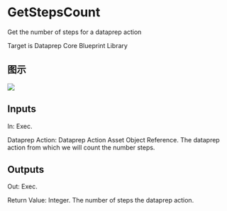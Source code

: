 # GetStepsCount

Get the number of steps for a dataprep action

Target is Dataprep Core Blueprint Library

## 图示

![]($-20221218-18485987.png)

## Inputs

In: Exec.

Dataprep Action: Dataprep Action Asset Object Reference. The dataprep action from which we will count the number steps.  

## Outputs

Out: Exec.

Return Value: Integer. The number of steps the dataprep action.

